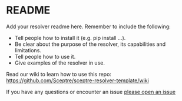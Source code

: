 # README

Add your resolver readme here. Remember to include the following:

- Tell people how to install it (e.g. pip install ...).
- Be clear about the purpose of the resolver, its capabilities and limitations.
- Tell people how to use it.
- Give examples of the resolver in use.

Read our wiki to learn how to use this repo:
https://github.com/Sceptre/sceptre-resolver-template/wiki

If you have any questions or encounter an issue
[please open an issue](https://github.com/Sceptre/sceptre-resolver-template/issues/new)
